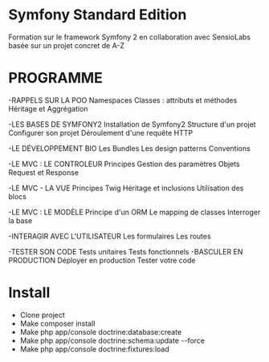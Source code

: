 Symfony Standard Edition
========================
Formation sur le framework Symfony 2 en collaboration avec SensioLabs basée sur un projet concret de A-Z

PROGRAMME
========================
-RAPPELS SUR LA POO
 Namespaces
 Classes : attributs et méthodes
 Héritage et Aggrégation

-LES BASES DE SYMFONY2
 Installation de Symfony2
 Structure d'un projet
 Configurer son projet
 Déroulement d'une requête HTTP

-LE DÉVELOPPEMENT BIO
 Les Bundles
 Les design patterns
 Conventions

-LE MVC : LE CONTROLEUR
 Principes
 Gestion des paramètres
 Objets Request et Response

-LE MVC - LA VUE
 Principes
 Twig
 Héritage et inclusions
 Utilisation des blocs

-LE MVC : LE MODÈLE
 Principe d'un ORM
 Le mapping de classes
 Interroger la base
 
-INTERAGIR AVEC L'UTILISATEUR
 Les formulaires
 Les routes

-TESTER SON CODE
 Tests unitaires
 Tests fonctionnels
-BASCULER EN PRODUCTION
 Déployer en production
 Tester votre code
 
 Install
========================
- Clone project
- Make composer install
- Make php app/console doctrine:database:create
- Make php app/console doctrine:schema:update --force
- Make php app/console doctrine:fixtures:load
